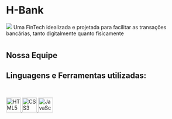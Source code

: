 <h1> H-Bank </h1>
<img src="https://i.imgur.com/jrvcxTQ.png">
Uma FinTech idealizada e projetada para facilitar as transações bancárias, tanto digitalmente quanto fisicamente

#

## Nossa Equipe





<h2>Linguagens e Ferramentas utilizadas:</h2>
<br>
<p align="left">
    <a href="https://www.w3.org/html/" target="_blank" rel="noreferrer"> 
        <img src="https://cdn.jsdelivr.net/gh/devicons/devicon/icons/html5/html5-original.svg" alt="HTML5" width="40" height="40"/>
    </a>
    <a href="https://www.w3schools.com/css/" target="_blank" rel="noreferrer"> 
        <img src="https://cdn.jsdelivr.net/gh/devicons/devicon/icons/css3/css3-original.svg" alt="CSS3" width="40" height="40"/>
    </a>
    <a href="https://www.w3schools.com/Js/" target="_blank" rel="noreferrer"> 
        <img src="https://cdn.jsdelivr.net/gh/devicons/devicon/icons/javascript/javascript-original.svg" alt="JavaScript" width="40" height="40"/>
    </a>
</p>
